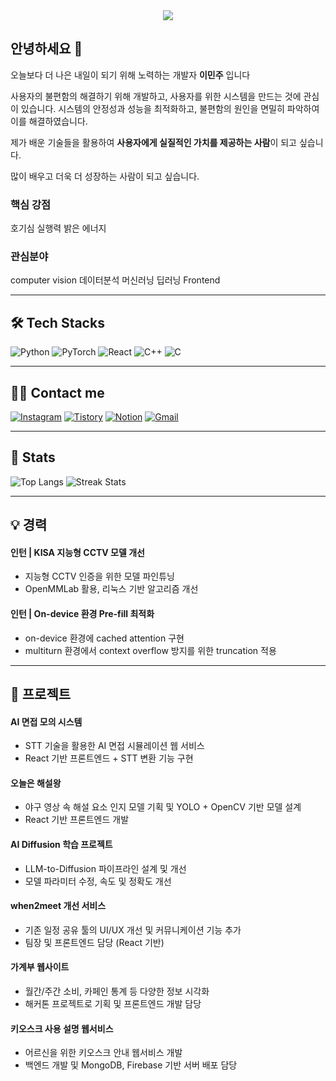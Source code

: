 <div align="center">
  <img src="https://capsule-render.vercel.app/api?type=waving&color=auto&height=200&section=header&text="Minju Lee"&fontSize=80" />
</div>

## 안녕하세요 👋  
오늘보다 더 나은 내일이 되기 위해 노력하는 개발자 <strong>이민주</strong> 입니다

사용자의 불편함의 해결하기 위해 개발하고, 사용자를 위한 시스템을 만드는 것에 관심이 
있습니다. 시스템의 안정성과 성능을 최적화하고, 불편함의 원인을 면밀히 파악하여 이를 
해결하였습니다. 

제가 배운 기술들을 활용하여 <strong>사용자에게 실질적인 가치를 제공하는 사람</strong>이 되고 싶습니다. 

많이 배우고 더욱 더 성장하는 사람이 되고 싶습니다. 



### 핵심 강점

호기심 실행력 밝은 에너지

### 관심분야

computer vision
데이터분석
머신러닝
딥러닝
Frontend



---

## 🛠 Tech Stacks

![Python](https://img.shields.io/badge/Python-3776AB?style=for-the-badge&logo=Python&logoColor=white)
![PyTorch](https://img.shields.io/badge/PyTorch-EE4C2C?style=for-the-badge&logo=PyTorch&logoColor=white)
![React](https://img.shields.io/badge/React-61DAFB?style=for-the-badge&logo=React&logoColor=white)
![C++](https://img.shields.io/badge/C++-00599C?style=for-the-badge&logo=C%2B%2B&logoColor=white)
![C](https://img.shields.io/badge/C-A8B9CC?style=for-the-badge&logo=C&logoColor=white)

---

## 🧑‍💻 Contact me

[![Instagram](https://img.shields.io/badge/Instagram-E4405F?style=for-the-badge&logo=Instagram&logoColor=white)](#)
[![Tistory](https://img.shields.io/badge/Tistory-000000?style=for-the-badge&logo=Tistory&logoColor=white)](https://tyvkwygk.tistory.com/)
[![Notion](https://img.shields.io/badge/Notion-000000?style=for-the-badge&logo=Notion&logoColor=white)](https://www.notion.so/1e08c365ee7f80e68289c56b2e8fcaf3?pvs=4)
[![Gmail](https://img.shields.io/badge/Gmail-EA4335?style=for-the-badge&logo=Gmail&logoColor=white)](mailto:bin3994@g.skku.edu)

---

## 🏅 Stats

![Top Langs](https://github-readme-stats.vercel.app/api/top-langs/?username=minju00&layout=compact&bg_color=180,000000,&title_color=000000&text_color=000000)
![Streak Stats](https://github-readme-streak-stats.herokuapp.com/?user=minju00&)

---

## 💡 경력

#### 인턴 | KISA 지능형 CCTV 모델 개선 
- 지능형 CCTV 인증을 위한 모델 파인튜닝  
- OpenMMLab 활용, 리눅스 기반 알고리즘 개선  

#### 인턴 | On-device 환경 Pre-fill 최적화 
- on-device 환경에 cached attention 구현  
- multiturn 환경에서 context overflow 방지를 위한 truncation 적용  

---

## 🚀 프로젝트

#### AI 면접 모의 시스템
- STT 기술을 활용한 AI 면접 시뮬레이션 웹 서비스  
- React 기반 프론트엔드 + STT 변환 기능 구현  

#### 오늘은 해설왕
- 야구 영상 속 해설 요소 인지 모델 기획 및 YOLO + OpenCV 기반 모델 설계  
- React 기반 프론트엔드 개발  

#### AI Diffusion 학습 프로젝트
- LLM-to-Diffusion 파이프라인 설계 및 개선  
- 모델 파라미터 수정, 속도 및 정확도 개선  

#### when2meet 개선 서비스
- 기존 일정 공유 툴의 UI/UX 개선 및 커뮤니케이션 기능 추가  
- 팀장 및 프론트엔드 담당 (React 기반)  

#### 가계부 웹사이트
- 월간/주간 소비, 카페인 통계 등 다양한 정보 시각화  
- 해커톤 프로젝트로 기획 및 프론트엔드 개발 담당  

#### 키오스크 사용 설명 웹서비스
- 어르신을 위한 키오스크 안내 웹서비스 개발  
- 백엔드 개발 및 MongoDB, Firebase 기반 서버 배포 담당  

